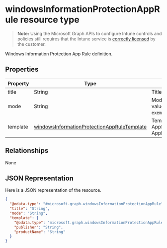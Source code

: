 ﻿# windowsInformationProtectionAppRule resource type

> **Note:** Using the Microsoft Graph APIs to configure Intune controls and policies still requires that the Intune service is [correctly licensed](https://go.microsoft.com/fwlink/?linkid=839381) by the customer.

Windows Information Protection App Rule definition.
## Properties
|Property|Type|Description|
|---|---|---|
|title|String|Title.|
|mode|String|Mode. Possible values are: `allow`, `exempt`.|
|template|[windowsInformationProtectionAppRuleTemplate](../resources/intune_deviceconfig_windowsinformationprotectionappruletemplate.md)|Template (Desktop, AppStore or AppLockerPolicyFile).|

## Relationships
None
## JSON Representation
Here is a JSON representation of the resource.
<!-- {
  "blockType": "resource",
  "keyProperty": "id",
  "@odata.type": "microsoft.graph.windowsInformationProtectionAppRule"
}
-->
```json
{
  "@odata.type": "#microsoft.graph.windowsInformationProtectionAppRule",
  "title": "String",
  "mode": "String",
  "template": {
    "@odata.type": "microsoft.graph.windowsInformationProtectionAppRuleStoreAppTemplate",
    "publisher": "String",
    "productName": "String"
  }
}
```



